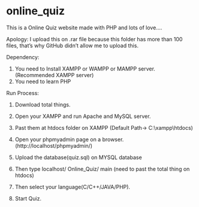 # online_quiz
This is a Online Quiz website made with PHP and lots of love....


Apology: 
I upload this on .rar file because this folder has more than 100 files, that’s why GitHub didn’t allow me to upload this.

Dependency:
1.    You need to Install XAMPP or WAMPP or MAMPP server. (Recommended XAMPP server)
2.    You need to learn PHP

Run Process:
1.    Download total things.
2.    Open your XAMPP and run Apache and MySQL server.
 
3.    Past them at htdocs folder on XAMPP (Default Path-> C:\xampp\htdocs)
 
4.    Open your phpmyadmin page on a browser. (http://localhost/phpmyadmin/)
 
5.    Upload the database(quiz.sql) on MYSQL database
6.    Then type localhost/ Online_Quiz/ main (need to past the total thing on htdocs) 
7.    Then select your language(C/C++/JAVA/PHP).
8.    Start Quiz.
 
